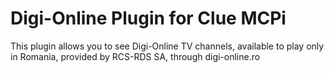#  Digi-Online Plugin for Clue MCPi

This plugin allows you to see Digi-Online TV channels, available to play 
only in Romania, provided by RCS-RDS SA, through digi-online.ro

